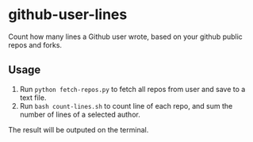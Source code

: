 # github-user-lines
Count how many lines a Github user wrote, based on your github public repos and forks.

## Usage

1. Run `python fetch-repos.py` to fetch all repos from user and save to a text file.
2. Run `bash count-lines.sh` to count line of each repo, and sum the number of lines of a selected author.

The result will be outputed on the terminal.

